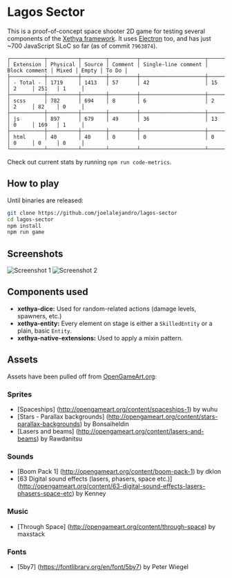 # Lagos Sector

This is a proof-of-concept space shooter 2D game for testing several components of the [Xethya framework](https://github.com/xethya). It uses [Electron](https://github.com/electron/electron) too, and has just ~700 JavaScript SLoC so far (as of commit `7963874`).

```
┌───────────┬──────────┬────────┬─────────┬─────────────────────┬───────────────┬───────┬───────┬───────┐
│ Extension │ Physical │ Source │ Comment │ Single-line comment │ Block comment │ Mixed │ Empty │ To Do │
├───────────┼──────────┼────────┼─────────┼─────────────────────┼───────────────┼───────┼───────┼───────┤
│ - Total - │ 1719     │ 1413   │ 57      │ 42                  │ 15            │ 2     │ 251   │ 1     │
├───────────┼──────────┼────────┼─────────┼─────────────────────┼───────────────┼───────┼───────┼───────┤
│ scss      │ 782      │ 694    │ 8       │ 6                   │ 2             │ 2     │ 82    │ 0     │
├───────────┼──────────┼────────┼─────────┼─────────────────────┼───────────────┼───────┼───────┼───────┤
│ js        │ 897      │ 679    │ 49      │ 36                  │ 13            │ 0     │ 169   │ 1     │
├───────────┼──────────┼────────┼─────────┼─────────────────────┼───────────────┼───────┼───────┼───────┤
│ html      │ 40       │ 40     │ 0       │ 0                   │ 0             │ 0     │ 0     │ 0     │
└───────────┴──────────┴────────┴─────────┴─────────────────────┴───────────────┴───────┴───────┴───────┘
```

Check out current stats by running `npm run code-metrics`.

## How to play

Until binaries are released:

```bash
git clone https://github.com/joelalejandro/lagos-sector
cd lagos-sector
npm install
npm run game
```

## Screenshots
![Screenshot 1](http://i.imgur.com/NWlq35q.png)
![Screenshot 2](http://i.imgur.com/MoT5oas.png)

## Components used

- **xethya-dice:** Used for random-related actions (damage levels, spawners, etc.)
- **xethya-entity:** Every element on stage is either a `SkilledEntity` or a plain, basic `Entity`.
- **xethya-native-extensions:** Used to apply a mixin pattern.

## Assets

Assets have been pulled off from [OpenGameArt.org](http://opengameart.org):

### Sprites

- [Spaceships] (http://opengameart.org/content/spaceships-1) by wuhu
- [Stars - Parallax backgrounds] (http://opengameart.org/content/stars-parallax-backgrounds) by Bonsaiheldin
- [Lasers and beams] (http://opengameart.org/content/lasers-and-beams) by Rawdanitsu

### Sounds

- [Boom Pack 1] (http://opengameart.org/content/boom-pack-1) by dklon
- [63 Digital sound effects (lasers, phasers, space etc.)] (http://opengameart.org/content/63-digital-sound-effects-lasers-phasers-space-etc) by Kenney

### Music

- [Through Space] (http://opengameart.org/content/through-space) by maxstack

### Fonts

- [5by7] (https://fontlibrary.org/en/font/5by7) by Peter Wiegel
